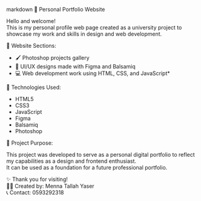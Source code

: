 markdown
🎨 Personal Portfolio Website

Hello and welcome!  
This is my personal profile web page created as a university project to showcase my work and skills in design and web development.

💼 Website Sections:

- 🖌️ Photoshop projects gallery  
- 🧩 UI/UX designs made with Figma and Balsamiq  
- 💻 Web development work using HTML, CSS, and JavaScript*

🚀 Technologies Used:

- HTML5  
- CSS3  
- JavaScript  
- Figma  
- Balsamiq  
- Photoshop

🎯 Project Purpose:

This project was developed to serve as a personal digital portfolio to reflect my capabilities as a design and frontend enthusiast.  
It can be used as a foundation for a future professional portfolio.


✨ Thank you for visiting!  
👩‍💻 Created by: Menna Tallah Yaser  
📞 Contact: 0593292318
